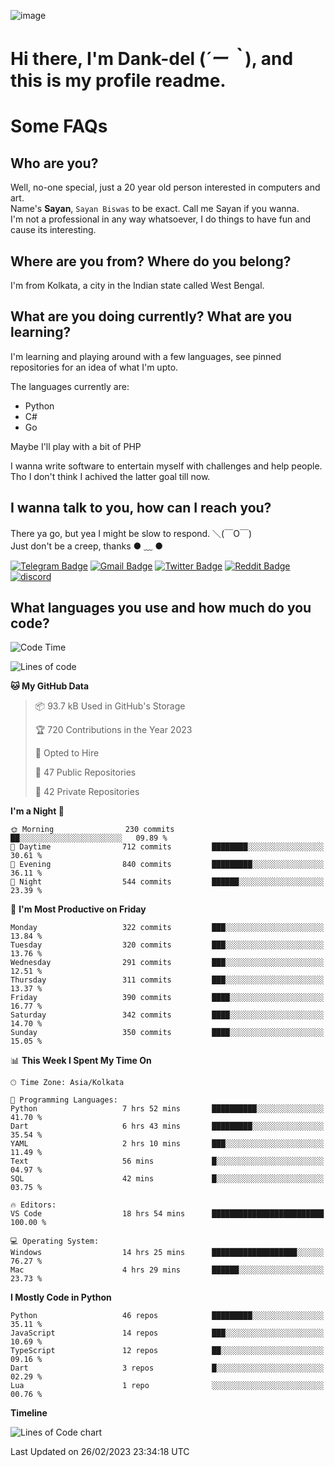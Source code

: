![image](https://user-images.githubusercontent.com/63096193/125182844-29f20800-e22f-11eb-8dc9-b0f2d29647bb.png)

# **Hi there, I'm Dank-del (*´ー｀*), and this is my profile readme.**
<!--  [![Profile views](https://gpvc.arturio.dev/dank-del)](https://github.com/dank-del) -->
# Some FAQs

## **Who are you?**

Well, no-one special, just a 20 year old person interested in computers and art. \
Name's **Sayan**, `Sayan Biswas` to be exact. Call me Sayan if you wanna. \
I'm not a professional in any way whatsoever, I do things to have fun and cause its interesting.

## **Where are you from? Where do you belong?**

I'm from Kolkata, a city in the Indian state called West Bengal.

## **What are you doing currently? What are you learning?**

I'm learning and playing around with a few languages, see pinned repositories for an idea of what I'm upto.

The languages currently are:

- Python
- C#
- Go

Maybe I'll play with a bit of PHP

I wanna write software to entertain myself with challenges and help people. \
Tho I don't think I achived the latter goal till now.

<!--## **Eww, I see a weeb profile.**

Can't help it, it's the best way to hide my face on this account
> Why do people hate weebs .-.

## **Cool, what more interests you?**

My interests are quite, weird. They're scattered all over the place. \
I've been fascinated by music and have studied it since the age of 6, I've performed on stage and on air but yeah now I've been away from that. I specialize in key instruments. \
Another thing that interests me is Media Production, aka, working with audio, video and broadcasting media.

> I just like art in general. also feeds the reason of me being obsessed with Japanese drawings (⋟ ﹏ ⋞)-->

## **I wanna talk to you, how can I reach you?**

There ya go, but yea I might be slow to respond. ＼(￣O￣) \
Just don't be a creep, thanks ● ﹏ ●

[![Telegram Badge](https://img.shields.io/badge/-dank_as_fuck-1ca0f1?style=flat-square&logo=telegram&logoColor=white&link=https://t.me/dank_as_fuck)](https://t.me/dank_as_fuck)
[![Gmail Badge](https://img.shields.io/badge/-sayan@asia.com-c14438?style=flat-square&logo=Gmail&logoColor=white&link=mailto:sayan@asia.com)](mailto:sayan@asia.com)
[![Twitter Badge](https://img.shields.io/twitter/follow/TheDankDel?style=social)](https://twitter.com/TheDankDel)
[![Reddit Badge](https://img.shields.io/reddit/user-karma/combined/dank_as_fuck_?style=social)](https://www.reddit.com/user/dank_as_fuck_/)
[![discord](https://discord-md-badge.vercel.app/api/shield/506536929152466945?style=social)](https://discordapp.com/users/506536929152466945)

## **What languages you use and how much do you code?**

<!--START_SECTION:waka-->
![Code Time](http://img.shields.io/badge/Code%20Time-1%2C077%20hrs%2032%20mins-blue)

![Lines of code](https://img.shields.io/badge/From%20Hello%20World%20I%27ve%20Written-2.4%20million%20lines%20of%20code-blue)

**🐱 My GitHub Data** 

> 📦 93.7 kB Used in GitHub's Storage 
 > 
> 🏆 720 Contributions in the Year 2023
 > 
> 💼 Opted to Hire
 > 
> 📜 47 Public Repositories 
 > 
> 🔑 42 Private Repositories 
 > 
**I'm a Night 🦉** 

```text
🌞 Morning                230 commits         ██░░░░░░░░░░░░░░░░░░░░░░░   09.89 % 
🌆 Daytime                712 commits         ████████░░░░░░░░░░░░░░░░░   30.61 % 
🌃 Evening                840 commits         █████████░░░░░░░░░░░░░░░░   36.11 % 
🌙 Night                  544 commits         ██████░░░░░░░░░░░░░░░░░░░   23.39 % 
```
📅 **I'm Most Productive on Friday** 

```text
Monday                   322 commits         ███░░░░░░░░░░░░░░░░░░░░░░   13.84 % 
Tuesday                  320 commits         ███░░░░░░░░░░░░░░░░░░░░░░   13.76 % 
Wednesday                291 commits         ███░░░░░░░░░░░░░░░░░░░░░░   12.51 % 
Thursday                 311 commits         ███░░░░░░░░░░░░░░░░░░░░░░   13.37 % 
Friday                   390 commits         ████░░░░░░░░░░░░░░░░░░░░░   16.77 % 
Saturday                 342 commits         ████░░░░░░░░░░░░░░░░░░░░░   14.70 % 
Sunday                   350 commits         ████░░░░░░░░░░░░░░░░░░░░░   15.05 % 
```


📊 **This Week I Spent My Time On** 

```text
🕑︎ Time Zone: Asia/Kolkata

💬 Programming Languages: 
Python                   7 hrs 52 mins       ██████████░░░░░░░░░░░░░░░   41.70 % 
Dart                     6 hrs 43 mins       █████████░░░░░░░░░░░░░░░░   35.54 % 
YAML                     2 hrs 10 mins       ███░░░░░░░░░░░░░░░░░░░░░░   11.49 % 
Text                     56 mins             █░░░░░░░░░░░░░░░░░░░░░░░░   04.97 % 
SQL                      42 mins             █░░░░░░░░░░░░░░░░░░░░░░░░   03.75 % 

🔥 Editors: 
VS Code                  18 hrs 54 mins      █████████████████████████   100.00 % 

💻 Operating System: 
Windows                  14 hrs 25 mins      ███████████████████░░░░░░   76.27 % 
Mac                      4 hrs 29 mins       ██████░░░░░░░░░░░░░░░░░░░   23.73 % 
```

**I Mostly Code in Python** 

```text
Python                   46 repos            █████████░░░░░░░░░░░░░░░░   35.11 % 
JavaScript               14 repos            ███░░░░░░░░░░░░░░░░░░░░░░   10.69 % 
TypeScript               12 repos            ██░░░░░░░░░░░░░░░░░░░░░░░   09.16 % 
Dart                     3 repos             █░░░░░░░░░░░░░░░░░░░░░░░░   02.29 % 
Lua                      1 repo              ░░░░░░░░░░░░░░░░░░░░░░░░░   00.76 % 
```



**Timeline**

![Lines of Code chart](https://raw.githubusercontent.com/Dank-del/Dank-del/main/assets/bar_graph.png)


 Last Updated on 26/02/2023 23:34:18 UTC
<!--END_SECTION:waka-->

<!--## **Can I stalk your spotify?**

Um sure.

![OwO Spotify](https://spotify-recently-played-readme.vercel.app/api?user=31fdrsslnr7nvq4ytqwtw7c4rxfm&count=5)-->
